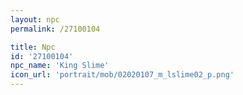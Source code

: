 ```yaml
---
layout: npc
permalink: /27100104

title: Npc
id: '27100104'
npc_name: 'King Slime'
icon_url: 'portrait/mob/02020107_m_lslime02_p.png'
---
```

